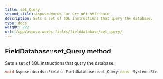 ```yaml
---
title: set_Query
second_title: Aspose.Words for C++ API Reference
description: Sets a set of SQL instructions that query the database.
type: docs
weight: 222
url: /cpp/aspose.words.fields/fielddatabase/set_query/
---
```

## FieldDatabase::set_Query method


Sets a set of SQL instructions that query the database.

```cpp
void Aspose::Words::Fields::FieldDatabase::set_Query(const System::String &value)
```

